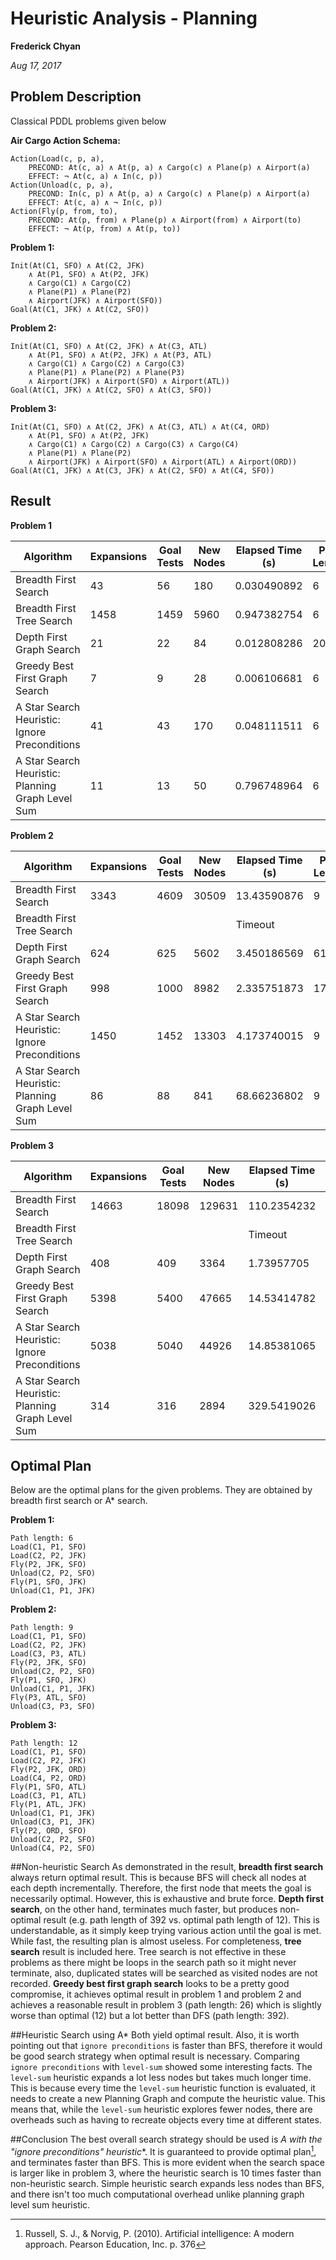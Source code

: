 # Heuristic Analysis - Planning
__Frederick Chyan__

*Aug 17, 2017*


## Problem Description
Classical PDDL problems given below

**Air Cargo Action Schema:**

```
Action(Load(c, p, a),
	PRECOND: At(c, a) ∧ At(p, a) ∧ Cargo(c) ∧ Plane(p) ∧ Airport(a)
	EFFECT: ¬ At(c, a) ∧ In(c, p))
Action(Unload(c, p, a),
	PRECOND: In(c, p) ∧ At(p, a) ∧ Cargo(c) ∧ Plane(p) ∧ Airport(a)
	EFFECT: At(c, a) ∧ ¬ In(c, p))
Action(Fly(p, from, to),
	PRECOND: At(p, from) ∧ Plane(p) ∧ Airport(from) ∧ Airport(to)
	EFFECT: ¬ At(p, from) ∧ At(p, to))
```

**Problem 1:**

```
Init(At(C1, SFO) ∧ At(C2, JFK) 
	∧ At(P1, SFO) ∧ At(P2, JFK) 
	∧ Cargo(C1) ∧ Cargo(C2) 
	∧ Plane(P1) ∧ Plane(P2)
	∧ Airport(JFK) ∧ Airport(SFO))
Goal(At(C1, JFK) ∧ At(C2, SFO))
```

**Problem 2:**

```
Init(At(C1, SFO) ∧ At(C2, JFK) ∧ At(C3, ATL) 
	∧ At(P1, SFO) ∧ At(P2, JFK) ∧ At(P3, ATL) 
	∧ Cargo(C1) ∧ Cargo(C2) ∧ Cargo(C3)
	∧ Plane(P1) ∧ Plane(P2) ∧ Plane(P3)
	∧ Airport(JFK) ∧ Airport(SFO) ∧ Airport(ATL))
Goal(At(C1, JFK) ∧ At(C2, SFO) ∧ At(C3, SFO))
```

**Problem 3:**

```
Init(At(C1, SFO) ∧ At(C2, JFK) ∧ At(C3, ATL) ∧ At(C4, ORD) 
	∧ At(P1, SFO) ∧ At(P2, JFK) 
	∧ Cargo(C1) ∧ Cargo(C2) ∧ Cargo(C3) ∧ Cargo(C4)
	∧ Plane(P1) ∧ Plane(P2)
	∧ Airport(JFK) ∧ Airport(SFO) ∧ Airport(ATL) ∧ Airport(ORD))
Goal(At(C1, JFK) ∧ At(C3, JFK) ∧ At(C2, SFO) ∧ At(C4, SFO))
```

## Result
**Problem 1**

| Algorithm                                         | Expansions | Goal Tests | New Nodes | Elapsed Time (s) | Path Length | Optimal |
|---------------------------------------------------|------------|------------|-----------|------------------|-------------|---------|
| Breadth First Search                              | 43         | 56         | 180       | 0.030490892      | 6           | YES     |
| Breadth First Tree Search                         | 1458       | 1459       | 5960      | 0.947382754      | 6           | YES     |
| Depth First Graph Search                          | 21         | 22         | 84        | 0.012808286      | 20          | NO      |
| Greedy Best First Graph Search                    | 7          | 9          | 28        | 0.006106681      | 6           | YES     |
| A Star Search Heuristic: Ignore Preconditions     | 41         | 43         | 170       | 0.048111511      | 6           | YES     |
| A Star Search Heuristic: Planning Graph Level Sum | 11         | 13         | 50        | 0.796748964      | 6           | YES     |

**Problem 2**

| Algorithm                                        | Expansions | Goal Tests | New Nodes | Elapsed Time (s) | Path Length | Optimal |
|---------------------------------------------------|------------|------------|-----------|------------------|-------------|---------|
| Breadth First Search                              | 3343       | 4609       | 30509     | 13.43590876      | 9           | YES     |
| Breadth First Tree Search                         |            |            |           | Timeout          |             |         |
| Depth First Graph Search                          | 624        | 625        | 5602      | 3.450186569      | 619         | NO      |
| Greedy Best First Graph Search                    | 998        | 1000       | 8982      | 2.335751873      | 17          | NO      |
| A Star Search Heuristic: Ignore Preconditions     | 1450       | 1452       | 13303     | 4.173740015      | 9           | YES     |
| A Star Search Heuristic: Planning Graph Level Sum | 86         | 88         | 841       | 68.66236802      | 9           | YES     |

**Problem 3**

| Algorithm                                        | Expansions | Goal Tests | New Nodes | Elapsed Time (s) | Path Length | Optimal |
|---------------------------------------------------|------------|------------|-----------|------------------|-------------|---------|
| Breadth First Search                              | 14663      | 18098      | 129631    | 110.2354232      | 12          | YES     |
| Breadth First Tree Search                         |            |            |           | Timeout          |             |         |
| Depth First Graph Search                          | 408        | 409        | 3364      | 1.73957705       | 392         | NO      |
| Greedy Best First Graph Search                    | 5398       | 5400       | 47665     | 14.53414782      | 26          | NO      |
| A Star Search Heuristic: Ignore Preconditions     | 5038       | 5040       | 44926     | 14.85381065      | 12          | YES     |
| A Star Search Heuristic: Planning Graph Level Sum | 314        | 316        | 2894      | 329.5419026      | 12          | YES     |


## Optimal Plan
Below are the optimal plans for the given problems. They are obtained by breadth first search or A* search.

**Problem 1:**

```
Path length: 6
Load(C1, P1, SFO)
Load(C2, P2, JFK)
Fly(P2, JFK, SFO)
Unload(C2, P2, SFO)
Fly(P1, SFO, JFK)
Unload(C1, P1, JFK)
```

**Problem 2:**

```
Path length: 9
Load(C1, P1, SFO)
Load(C2, P2, JFK)
Load(C3, P3, ATL)
Fly(P2, JFK, SFO)
Unload(C2, P2, SFO)
Fly(P1, SFO, JFK)
Unload(C1, P1, JFK)
Fly(P3, ATL, SFO)
Unload(C3, P3, SFO)

```

**Problem 3:**

```
Path length: 12
Load(C1, P1, SFO)
Load(C2, P2, JFK)
Fly(P2, JFK, ORD)
Load(C4, P2, ORD)
Fly(P1, SFO, ATL)
Load(C3, P1, ATL)
Fly(P1, ATL, JFK)
Unload(C1, P1, JFK)
Unload(C3, P1, JFK)
Fly(P2, ORD, SFO)
Unload(C2, P2, SFO)
Unload(C4, P2, SFO)

```

##Non-heuristic Search
As demonstrated in the result, **breadth first search** always return optimal result. This is because BFS will check all nodes at each depth incrementally. Therefore, the first node that meets the goal is necessarily optimal. However, this is exhaustive and brute force. **Depth first search**, on the other hand, terminates much faster, but produces non-optimal result (e.g. path length of 392 vs. optimal path length of 12). This is understandable, as it simply keep trying various action until the goal is met. While fast, the resulting plan is almost useless. For completeness, **tree search** result is included here. Tree search is not effective in these problems as there might be loops in the search path so it might never terminate, also, duplicated states will be searched as visited nodes are not recorded. **Greedy best first graph search** looks to be a pretty good compromise, it achieves optimal result in problem 1 and problem 2 and achieves a reasonable result in problem 3 (path length: 26) which is slightly worse than optimal (12) but a lot better than DFS (path length: 392).


##Heuristic Search using A*
Both yield optimal result. Also, it is worth pointing out that `ignore preconditions` is faster than BFS, therefore it would be good search strategy when optimal result is necessary. Comparing `ignore preconditions` with `level-sum` showed some interesting facts. The `level-sum` heuristic expands a lot less nodes but takes much longer time. This is because every time the `level-sum` heuristic function is evaluated, it needs to create a new Planning Graph and compute the heuristic value. This means that, while the `level-sum` heuristic explores fewer nodes, there are overheads such as having to recreate objects every time at different states.

##Conclusion
The best overall search strategy should be used is **A* with the "ignore preconditions" heuristic**. It is guaranteed to provide optimal plan[^Russell2010], and terminates faster than BFS. This is more evident when the search space is larger like in problem 3, where the heuristic search is 10 times faster than non-heuristic search. Simple heuristic search expands less nodes than BFS, and there isn't too much computational overhead unlike planning graph level sum heuristic.


[^Russell2010]: Russell, S. J., & Norvig, P. (2010). Artificial intelligence: A modern approach. Pearson Education, Inc. p. 376
